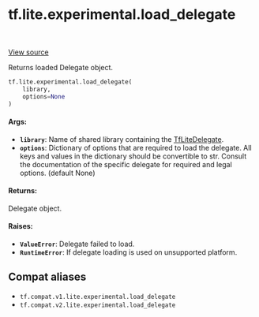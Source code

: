 <div itemscope itemtype="http://developers.google.com/ReferenceObject">
<meta itemprop="name" content="tf.lite.experimental.load_delegate" />
<meta itemprop="path" content="Stable" />
</div>

# tf.lite.experimental.load_delegate

<!-- Insert buttons and diff -->

<table class="tfo-notebook-buttons tfo-api" align="left">
</table>

<a target="_blank" href="/code/stable/tensorflow/lite/python/interpreter.py">View source</a>



Returns loaded Delegate object.

``` python
tf.lite.experimental.load_delegate(
    library,
    options=None
)
```



<!-- Placeholder for "Used in" -->


#### Args:


* <b>`library`</b>: Name of shared library containing the
  [TfLiteDelegate](https://www.tensorflow.org/lite/performance/delegates).
* <b>`options`</b>: Dictionary of options that are required to load the delegate. All
  keys and values in the dictionary should be convertible to str. Consult
  the documentation of the specific delegate for required and legal options.
  (default None)


#### Returns:

Delegate object.



#### Raises:


* <b>`ValueError`</b>: Delegate failed to load.
* <b>`RuntimeError`</b>: If delegate loading is used on unsupported platform.

## Compat aliases

* `tf.compat.v1.lite.experimental.load_delegate`
* `tf.compat.v2.lite.experimental.load_delegate`

